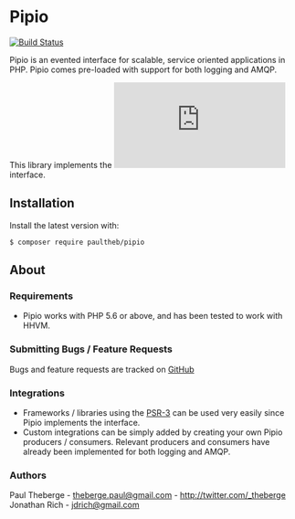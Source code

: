 # Pipio

[![Build Status](https://travis-ci.org/paultheb/pipio.svg?branch=master)](https://travis-ci.org/paultheb/pipio.svg?branch=master)

Pipio is an evented interface for scalable, service oriented applications in PHP. Pipio comes pre-loaded with support for both logging and AMQP.

This library implements the ![PSR-3](https://github.com/php-fig/fig-standards/blob/master/accepted/PSR-3-logger-interface.md) interface.

## Installation

Install the latest version with:

`$ composer require paultheb/pipio`

## About

### Requirements

* Pipio works with PHP 5.6 or above, and has been tested to work with HHVM.

### Submitting Bugs / Feature Requests

Bugs and feature requests are tracked on [GitHub](https://github.com/paultheb/pipio/issues)

### Integrations

* Frameworks / libraries using the [PSR-3](https://github.com/php-fig/fig-standards/blob/master/accepted/PSR-3-logger-interface.md) can be used very easily since Pipio implements the interface.
* Custom integrations can be simply added by creating your own Pipio producers / consumers. Relevant producers and consumers have already been implemented for both logging and AMQP.

### Authors

Paul Theberge - <theberge.paul@gmail.com> - <http://twitter.com/_theberge><br/>
Jonathan Rich - <jdrich@gmail.com>
